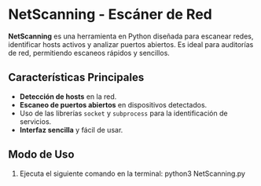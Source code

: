 # **NetScanning - Escáner de Red**

**NetScanning** es una herramienta en Python diseñada para escanear redes, identificar hosts activos y analizar puertos abiertos. Es ideal para auditorías de red, permitiendo escaneos rápidos y sencillos.

## **Características Principales**
- **Detección de hosts** en la red.
- **Escaneo de puertos abiertos** en dispositivos detectados.
- Uso de las librerías `socket` y `subprocess` para la identificación de servicios.
- **Interfaz sencilla** y fácil de usar.

## **Modo de Uso**
1. Ejecuta el siguiente comando en la terminal:
   python3 NetScanning.py
